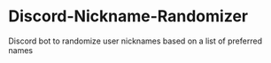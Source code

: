 # Discord-Nickname-Randomizer
Discord bot to randomize user nicknames based on a list of preferred names
